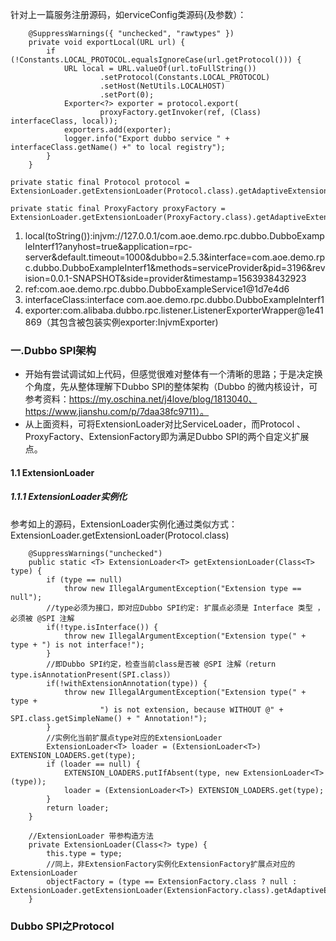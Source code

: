 针对上一篇服务注册源码，如erviceConfig类源码(及参数）：
```language
    @SuppressWarnings({ "unchecked", "rawtypes" })
    private void exportLocal(URL url) {
        if (!Constants.LOCAL_PROTOCOL.equalsIgnoreCase(url.getProtocol())) {
            URL local = URL.valueOf(url.toFullString())
                    .setProtocol(Constants.LOCAL_PROTOCOL)
                    .setHost(NetUtils.LOCALHOST)
                    .setPort(0);
            Exporter<?> exporter = protocol.export(
                    proxyFactory.getInvoker(ref, (Class) interfaceClass, local));
            exporters.add(exporter);
            logger.info("Export dubbo service " + interfaceClass.getName() +" to local registry");
        }
    }

private static final Protocol protocol = ExtensionLoader.getExtensionLoader(Protocol.class).getAdaptiveExtension();
    
private static final ProxyFactory proxyFactory = ExtensionLoader.getExtensionLoader(ProxyFactory.class).getAdaptiveExtension();
```
1. local(toString()):injvm://127.0.0.1/com.aoe.demo.rpc.dubbo.DubboExampleInterf1?anyhost=true&application=rpc-server&default.timeout=1000&dubbo=2.5.3&interface=com.aoe.demo.rpc.dubbo.DubboExampleInterf1&methods=serviceProvider&pid=3196&revision=0.0.1-SNAPSHOT&side=provider&timestamp=1563938432923
2. ref:com.aoe.demo.rpc.dubbo.DubboExampleService1@1d7e4d6
3. interfaceClass:interface com.aoe.demo.rpc.dubbo.DubboExampleInterf1
4. exporter:com.alibaba.dubbo.rpc.listener.ListenerExporterWrapper@1e41869（其包含被包装实例exporter:InjvmExporter)

### 一.Dubbo SPI架构
- 开始有尝试调试如上代码，但感觉很难对整体有一个清晰的思路；于是决定换个角度，先从整体理解下Dubbo SPI的整体架构（Dubbo 的微内核设计，可参考资料：https://my.oschina.net/j4love/blog/1813040、https://www.jianshu.com/p/7daa38fc9711）。
- 从上面资料，可将ExtensionLoader对比ServiceLoader，而Protocol 、ProxyFactory、ExtensionFactory即为满足Dubbo SPI的两个自定义扩展点。
#### 1.1 ExtensionLoader
##### 1.1.1 ExtensionLoader实例化
参考如上的源码，ExtensionLoader实例化通过类似方式：ExtensionLoader.getExtensionLoader(Protocol.class)
```language
    @SuppressWarnings("unchecked")
    public static <T> ExtensionLoader<T> getExtensionLoader(Class<T> type) {
        if (type == null)
            throw new IllegalArgumentException("Extension type == null");
        //type必须为接口，即对应Dubbo SPI约定: 扩展点必须是 Interface 类型 ， 必须被 @SPI 注解
        if(!type.isInterface()) {
            throw new IllegalArgumentException("Extension type(" + type + ") is not interface!");
        }
        //即Dubbo SPI约定，检查当前class是否被 @SPI 注解（return type.isAnnotationPresent(SPI.class)）
        if(!withExtensionAnnotation(type)) {
            throw new IllegalArgumentException("Extension type(" + type + 
                    ") is not extension, because WITHOUT @" + SPI.class.getSimpleName() + " Annotation!");
        }
        //实例化当前扩展点type对应的ExtensionLoader
        ExtensionLoader<T> loader = (ExtensionLoader<T>) EXTENSION_LOADERS.get(type);
        if (loader == null) {
            EXTENSION_LOADERS.putIfAbsent(type, new ExtensionLoader<T>(type));
            loader = (ExtensionLoader<T>) EXTENSION_LOADERS.get(type);
        }
        return loader;
    }

    //ExtensionLoader 带参构造方法
    private ExtensionLoader(Class<?> type) {
        this.type = type;
        //同上，非ExtensionFactory实例化ExtensionFactory扩展点对应的ExtensionLoader
        objectFactory = (type == ExtensionFactory.class ? null : ExtensionLoader.getExtensionLoader(ExtensionFactory.class).getAdaptiveExtension());
    }
```


### Dubbo SPI之Protocol


